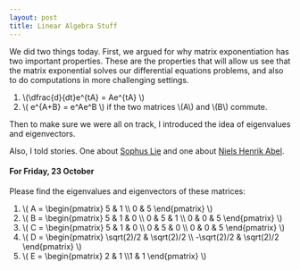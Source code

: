 ```yaml
---
layout: post
title: Linear Algebra Stuff
---
```


We did two things today. First, we argued for why matrix exponentiation has
two important properties. These are the properties that will allow us see that
the matrix exponential solves our differential equations problems, and also to
do computations in more challenging settings.

  1. \\(\dfrac{d}{dt}e^{tA} = Ae^{tA} \\)
  2. \\( e^{A+B} = e^Ae^B \\) if the two matrices \\(A\\) and \\(B\\) commute.

Then to make sure we were all on track, I introduced the idea of eigenvalues and
eigenvectors.

Also, I told stories. One about [Sophus Lie][Lie] and one about [Niels Henrik Abel][abel].

[abel]: http://www-groups.dcs.st-and.ac.uk/~history/Biographies/Abel.html
[Lie]: http://www-history.mcs.st-and.ac.uk/Biographies/Lie.html


#### For Friday, 23 October

Please find the eigenvalues and eigenvectors of these matrices:

1. \\( A = \begin{pmatrix} 5 & 1 \\\\ 0 & 5 \end{pmatrix} \\)
2. \\( B = \begin{pmatrix} 5 & 1 & 0 \\\\ 0 & 5 & 1 \\\\ 0 & 0 & 5 \end{pmatrix} \\)
3. \\( C = \begin{pmatrix} 5 & 1 & 0 \\\\ 0 & 5 & 0 \\\\ 0 & 0 & 5 \end{pmatrix} \\)
4. \\( D = \begin{pmatrix} \sqrt(2)/2 & \sqrt(2)/2 \\\\ -\sqrt(2)/2 & \sqrt(2)/2 \end{pmatrix} \\)
5. \\( E = \begin{pmatrix} 2 & 1 \\\\1 & 1 \end{pmatrix} \\)
